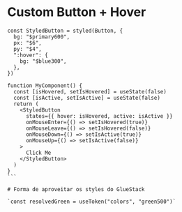 # Custom Button + Hover

```` tsx
const StyledButton = styled(Button, {
  bg: "$primary600",
  px: "$6",
  py: "$4",
  ":hover": {
    bg: "$blue300",
  },
})

function MyComponent() {
  const [isHovered, setIsHovered] = useState(false)
  const [isActive, setIsActive] = useState(false)
  return (
    <StyledButton
      states={{ hover: isHovered, active: isActive }}
      onMouseEnter={() => setIsHovered(true)}
      onMouseLeave={() => setIsHovered(false)}
      onMouseDown={() => setIsActive(true)}
      onMouseUp={() => setIsActive(false)}
    >
      Click Me
    </StyledButton>
  )
}
```

# Forma de aproveitar os styles do GlueStack

`const resolvedGreen = useToken("colors", "green500")`